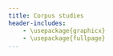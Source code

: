 ```yaml
---
title: Corpus studies
header-includes:
    - \usepackage{graphicx}
    - \usepackage{fullpage}
...
```



